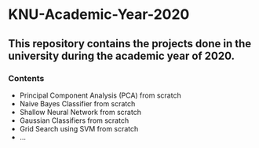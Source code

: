 # KNU-Academic-Year-2020

## This repository contains the projects done in the university during the academic year of 2020. 

### Contents
  * Principal Component Analysis (PCA) from scratch
  * Naive Bayes Classifier from scratch
  * Shallow Neural Network from scratch
  * Gaussian Classifiers from scratch
  * Grid Search using SVM from scratch
  * ...
